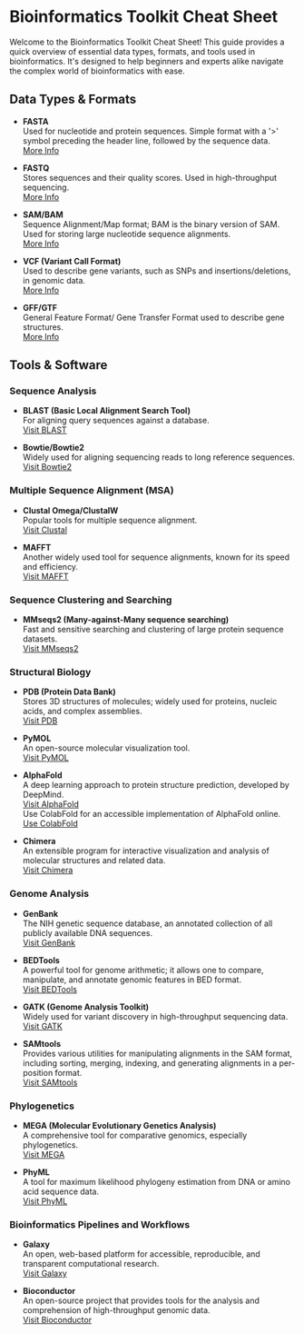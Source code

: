# Bioinformatics Toolkit Cheat Sheet

Welcome to the Bioinformatics Toolkit Cheat Sheet! This guide provides a quick overview of essential data types, formats, and tools used in bioinformatics. It's designed to help beginners and experts alike navigate the complex world of bioinformatics with ease.

## Data Types & Formats

- **FASTA**  
  Used for nucleotide and protein sequences. Simple format with a '>' symbol preceding the header line, followed by the sequence data.  
  [More Info](https://en.wikipedia.org/wiki/FASTA_format)

- **FASTQ**  
  Stores sequences and their quality scores. Used in high-throughput sequencing.  
  [More Info](https://en.wikipedia.org/wiki/FASTQ_format)

- **SAM/BAM**  
  Sequence Alignment/Map format; BAM is the binary version of SAM. Used for storing large nucleotide sequence alignments.  
  [More Info](https://samtools.github.io/hts-specs/)

- **VCF (Variant Call Format)**  
  Used to describe gene variants, such as SNPs and insertions/deletions, in genomic data.  
  [More Info](https://samtools.github.io/hts-specs/VCFv4.2.pdf)

- **GFF/GTF**  
  General Feature Format/ Gene Transfer Format used to describe gene structures.  
  [More Info](https://www.ensembl.org/info/website/upload/gff.html)

## Tools & Software

### Sequence Analysis

- **BLAST (Basic Local Alignment Search Tool)**  
  For aligning query sequences against a database.  
  [Visit BLAST](https://blast.ncbi.nlm.nih.gov/Blast.cgi)

- **Bowtie/Bowtie2**  
  Widely used for aligning sequencing reads to long reference sequences.  
  [Visit Bowtie2](http://bowtie-bio.sourceforge.net/bowtie2/index.shtml)

### Multiple Sequence Alignment (MSA)

- **Clustal Omega/ClustalW**  
  Popular tools for multiple sequence alignment.  
  [Visit Clustal](http://www.clustal.org/)

- **MAFFT**  
  Another widely used tool for sequence alignments, known for its speed and efficiency.  
  [Visit MAFFT](https://mafft.cbrc.jp/alignment/software/)
  
### Sequence Clustering and Searching

- **MMseqs2 (Many-against-Many sequence searching)**  
  Fast and sensitive searching and clustering of large protein sequence datasets.  
  [Visit MMseqs2](https://github.com/soedinglab/MMseqs2)

### Structural Biology

- **PDB (Protein Data Bank)**  
  Stores 3D structures of molecules; widely used for proteins, nucleic acids, and complex assemblies.  
  [Visit PDB](https://www.rcsb.org/)

- **PyMOL**  
  An open-source molecular visualization tool.  
  [Visit PyMOL](https://pymol.org/2/)

- **AlphaFold**  
  A deep learning approach to protein structure prediction, developed by DeepMind.  
  [Visit AlphaFold](https://github.com/deepmind/alphafold)  
  Use ColabFold for an accessible implementation of AlphaFold online.  
  [Use ColabFold](https://colab.research.google.com/github/sokrypton/ColabFold/blob/main/beta/AlphaFold2_advanced.ipynb)

- **Chimera**  
  An extensible program for interactive visualization and analysis of molecular structures and related data.  
  [Visit Chimera](https://www.cgl.ucsf.edu/chimera/)

### Genome Analysis

- **GenBank**  
  The NIH genetic sequence database, an annotated collection of all publicly available DNA sequences.  
  [Visit GenBank](https://www.ncbi.nlm.nih.gov/genbank/)
  
- **BEDTools**  
  A powerful tool for genome arithmetic; it allows one to compare, manipulate, and annotate genomic features in BED format.  
  [Visit BEDTools](https://bedtools.readthedocs.io/en/latest/)

- **GATK (Genome Analysis Toolkit)**  
  Widely used for variant discovery in high-throughput sequencing data.  
  [Visit GATK](https://gatk.broadinstitute.org/hc/en-us)

- **SAMtools**  
  Provides various utilities for manipulating alignments in the SAM format, including sorting, merging, indexing, and generating alignments in a per-position format.  
  [Visit SAMtools](http://www.htslib.org/)

### Phylogenetics

- **MEGA (Molecular Evolutionary Genetics Analysis)**  
  A comprehensive tool for comparative genomics, especially phylogenetics.  
  [Visit MEGA](https://www.megasoftware.net/)

- **PhyML**  
  A tool for maximum likelihood phylogeny estimation from DNA or amino acid sequence data.  
  [Visit PhyML](http://www.atgc-montpellier.fr/phyml/)

### Bioinformatics Pipelines and Workflows

- **Galaxy**  
  An open, web-based platform for accessible, reproducible, and transparent computational research.  
  [Visit Galaxy](https://usegalaxy.org/)

- **Bioconductor**  
  An open-source project that provides tools for the analysis and comprehension of high-throughput genomic data.  
  [Visit Bioconductor](https://www.bioconductor.org/)

